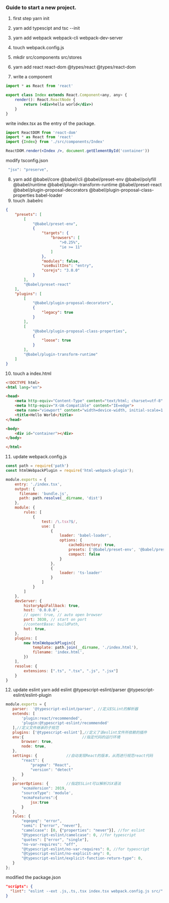 ### Guide to start a new project.

1. first step yarn init
2. yarn add typescipt and tsc --init
3. yarn add webpack webpack-cli webpack-dev-server
4. touch webpack.config.js

5. mkdir src/components src/stores
6. yarn add react react-dom @types/react @types/react-dom
7. write a component

```jsx
import * as React from 'react'

export class Index extends React.Component<any, any> {
    render(): React.ReactNode {
        return (<div>hello world</div>)
    }
}
```
write index.tsx as the entry of the package.

```jsx
import ReactDOM from 'react-dom'
import * as React from 'react'
import {Index} from './src/components/Index'

ReactDOM.render(<Index />, document.getElementById('container'))
```

modify tsconfig.json

```js
 "jsx": "preserve",      
```

8. yarn add @babel/core @babel/cli @babel/preset-env @babel/polyfill @babel/runtime @babel/plugin-transform-runtime @babel/preset-react  @babel/plugin-proposal-decorators @babel/plugin-proposal-class-properties babel-loader
9. touch .babelrc

```json
{
    "presets": [
        [
            "@babel/preset-env",
            {
                "targets": {
                    "browsers": [
                        ">0.25%",
                        "ie >= 11"
                    ]
                },
                "modules": false,
                "useBuiltIns": "entry",
                "corejs": "3.0.0"
            }
        ],
        "@babel/preset-react"
    ],
    "plugins": [
        [
            "@babel/plugin-proposal-decorators",
            {
                "legacy": true
            }
        ],
        [
            "@babel/plugin-proposal-class-properties",
            {
                "loose": true
            }
        ],
        "@babel/plugin-transform-runtime"
    ]
}
```

10. touch a index.html

```html
<!DOCTYPE html>
<html lang="en">

<head>
    <meta http-equiv="Content-Type" content="text/html; charset=utf-8" />
    <meta http-equiv="X-UA-Compatible" content="IE=edge">
    <meta name="viewport" content="width=device-width, initial-scale=1.0" />
    <title>Hello World</title>
</head>

<body>
    <div id="container"></div>
</body>

</html>
```

11. update webpack.config.js

```js
const path = require('path')
const htmlWebpackPlugin = require('html-webpack-plugin');

module.exports = {
    entry: './index.tsx',
    output: {
      filename: 'bundle.js',
      path: path.resolve(__dirname, 'dist')
    },
    module: {
        rules: [
            {
                test: /\.tsx?$/,
                use: [
                    {
                        loader: 'babel-loader',
                        options: {
                            cacheDirectory: true,
                            presets: ['@babel/preset-env', '@babel/preset-react'],
                            compact: false
                        }
                    },
                    {
                        loader: 'ts-loader'
                    }
                ]
            }
        ]
    },
    devServer: {
        historyApiFallback: true,
        host: '0.0.0.0',
        // open: true, // auto open browser
        port: 3030, // start on port
        //contentBase: buildPath,
        hot: true,
    },
    plugins: [
        new htmlWebpackPlugin({
            template: path.join(__dirname, './index.html'),
            filename: 'index.html',
        })
    ],
    resolve: {
        extensions: [".ts", ".tsx", ".js", ".jsx"]
    }
}
```

12. update eslint
 yarn add eslint @typescript-eslint/parser @typescript-eslint/eslint-plugin
 
 ```js
module.exports = {
    parser:  '@typescript-eslint/parser', //定义ESLint的解析器
    extends: [
        'plugin:react/recommended',
        'plugin:@typescript-eslint/recommended'
    ],//定义文件继承的子规范
    plugins: ['@typescript-eslint'],//定义了该eslint文件所依赖的插件
    env:{                          //指定代码的运行环境
        browser: true,
        node: true,
    },
    settings: {             //自动发现React的版本，从而进行规范react代码
        "react": {
            "pragma": "React",
            "version": "detect"
        }
    },
    parserOptions: {        //指定ESLint可以解析JSX语法
        "ecmaVersion": 2019,
        "sourceType": 'module',
        "ecmaFeatures":{
            jsx:true
        }
    },
    rules: {
        "eqeqeq": "error",
        "semi": ["error", "never"],
        "camelcase": [0, {"properties": "never"}], //for eslint
        "@typescript-eslint/camelcase": 0, //for typescript
        "quotes": ["error", "single"],
        "no-var-requires": "off",
        "@typescript-eslint/no-var-requires": 0, //for typescript
        "@typescript-eslint/no-explicit-any": 0,
        "@typescript-eslint/explicit-function-return-type": 0,
    }
};
```
modified the package.json 
```json
"scripts": {
  "lint": "eslint --ext .js,.ts,.tsx index.tsx webpack.config.js src/"
}
```
